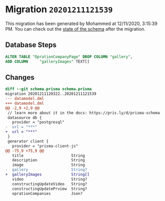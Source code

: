 # Migration `20201211121539`

This migration has been generated by Mohammed at 12/11/2020, 3:15:39 PM.
You can check out the [state of the schema](./schema.prisma) after the migration.

## Database Steps

```sql
ALTER TABLE "OprationCompanyPage" DROP COLUMN "gallery",
ADD COLUMN     "galleryImages" TEXT[]
```

## Changes

```diff
diff --git schema.prisma schema.prisma
migration 20201211120322..20201211121539
--- datamodel.dml
+++ datamodel.dml
@@ -2,9 +2,9 @@
 // learn more about it in the docs: https://pris.ly/d/prisma-schema
 datasource db {
   provider = "postgresql"
-  url = "***"
+  url = "***"
 }
 generator client {
   provider = "prisma-client-js"
@@ -75,9 +75,9 @@
   title                     String
   description               String
   image                     String
-  gallery                   String?
+  galleryImages             String[]
   video                     String?
   constructingUpdateVideo   String?
   constructingUpdatePrview  String?
   oprationCompanies         Json?
```


